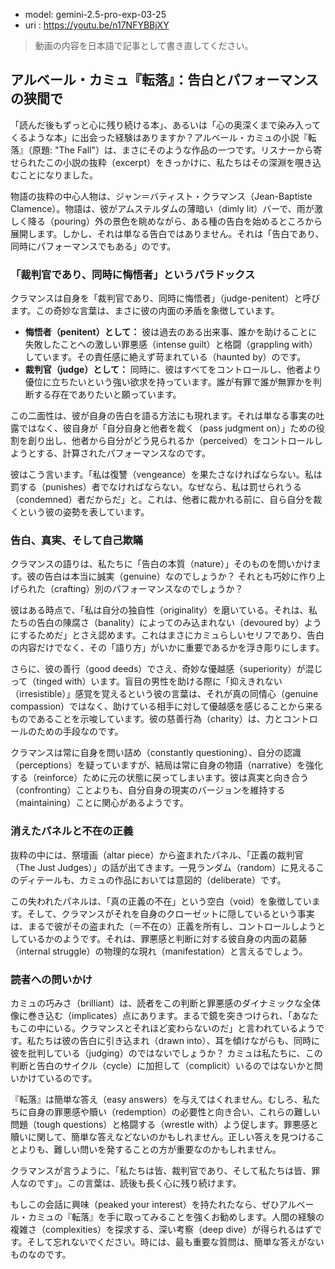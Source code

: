 - model: gemini-2.5-pro-exp-03-25
- uri  : https://youtu.be/n17NFYBBjXY

> 動画の内容を日本語で記事として書き直してください。

## アルベール・カミュ『転落』：告白とパフォーマンスの狭間で

「読んだ後もずっと心に残り続ける本」、あるいは「心の奥深くまで染み入ってくるような本」に出会った経験はありますか？アルベール・カミュの小説『転落』（原題: "The Fall"）は、まさにそのような作品の一つです。リスナーから寄せられたこの小説の抜粋（excerpt）をきっかけに、私たちはその深淵を覗き込むことになりました。

物語の抜粋の中心人物は、ジャン＝バティスト・クラマンス（Jean-Baptiste Clamence）。物語は、彼がアムステルダムの薄暗い（dimly lit）バーで、雨が激しく降る（pouring）外の景色を眺めながら、ある種の告白を始めるところから展開します。しかし、それは単なる告白ではありません。それは「告白であり、同時にパフォーマンスでもある」のです。

### 「裁判官であり、同時に悔悟者」というパラドックス

クラマンスは自身を「裁判官であり、同時に悔悟者」（judge-penitent）と呼びます。この奇妙な言葉は、まさに彼の内面の矛盾を象徴しています。

*   **悔悟者（penitent）として：** 彼は過去のある出来事、誰かを助けることに失敗したことへの激しい罪悪感（intense guilt）と格闘（grappling with）しています。その責任感に絶えず苛まれている（haunted by）のです。
*   **裁判官（judge）として：** 同時に、彼はすべてをコントロールし、他者より優位に立ちたいという強い欲求を持っています。誰が有罪で誰が無罪かを判断する存在でありたいと願っています。

この二面性は、彼が自身の告白を語る方法にも現れます。それは単なる事実の吐露ではなく、彼自身が「自分自身と他者を裁く（pass judgment on）」ための役割を創り出し、他者から自分がどう見られるか（perceived）をコントロールしようとする、計算されたパフォーマンスなのです。

彼はこう言います。「私は復讐（vengeance）を果たさなければならない。私は罰する（punishes）者でなければならない。なぜなら、私は罰せられうる（condemned）者だからだ」と。これは、他者に裁かれる前に、自ら自分を裁くという彼の姿勢を表しています。

### 告白、真実、そして自己欺瞞

クラマンスの語りは、私たちに「告白の本質（nature）」そのものを問いかけます。彼の告白は本当に誠実（genuine）なのでしょうか？ それとも巧妙に作り上げられた（crafting）別のパフォーマンスなのでしょうか？

彼はある時点で、「私は自分の独自性（originality）を磨いている。それは、私たちの告白の陳腐さ（banality）によってのみ込まれない（devoured by）ようにするためだ」とさえ認めます。これはまさにカミュらしいセリフであり、告白の内容だけでなく、その「語り方」がいかに重要であるかを浮き彫りにします。

さらに、彼の善行（good deeds）でさえ、奇妙な優越感（superiority）が混じって（tinged with）います。盲目の男性を助ける際に「抑えきれない（irresistible）」感覚を覚えるという彼の言葉は、それが真の同情心（genuine compassion）ではなく、助けている相手に対して優越感を感じることから来るものであることを示唆しています。彼の慈善行為（charity）は、力とコントロールのための手段なのです。

クラマンスは常に自身を問い詰め（constantly questioning）、自分の認識（perceptions）を疑っていますが、結局は常に自身の物語（narrative）を強化する（reinforce）ために元の状態に戻ってしまいます。彼は真実と向き合う（confronting）ことよりも、自分自身の現実のバージョンを維持する（maintaining）ことに関心があるようです。

### 消えたパネルと不在の正義

抜粋の中には、祭壇画（altar piece）から盗まれたパネル、「正義の裁判官（The Just Judges）」の話が出てきます。一見ランダム（random）に見えるこのディテールも、カミュの作品においては意図的（deliberate）です。

この失われたパネルは、「真の正義の不在」という空白（void）を象徴しています。そして、クラマンスがそれを自身のクローゼットに隠しているという事実は、まるで彼がその盗まれた（＝不在の）正義を所有し、コントロールしようとしているかのようです。それは、罪悪感と判断に対する彼自身の内面の葛藤（internal struggle）の物理的な現れ（manifestation）と言えるでしょう。

### 読者への問いかけ

カミュの巧みさ（brilliant）は、読者をこの判断と罪悪感のダイナミックな全体像に巻き込む（implicates）点にあります。まるで鏡を突きつけられ、「あなたもこの中にいる。クラマンスとそれほど変わらないのだ」と言われているようです。私たちは彼の告白に引き込まれ（drawn into）、耳を傾けながらも、同時に彼を批判している（judging）のではないでしょうか？ カミュは私たちに、この判断と告白のサイクル（cycle）に加担して（complicit）いるのではないかと問いかけているのです。

『転落』は簡単な答え（easy answers）を与えてはくれません。むしろ、私たちに自身の罪悪感や贖い（redemption）の必要性と向き合い、これらの難しい問題（tough questions）と格闘する（wrestle with）よう促します。罪悪感と贖いに関して、簡単な答えなどないのかもしれません。正しい答えを見つけることよりも、難しい問いを発することの方が重要なのかもしれません。

クラマンスが言うように、「私たちは皆、裁判官であり、そして私たちは皆、罪人なのです」。この言葉は、読後も長く心に残り続けます。

もしこの会話に興味（peaked your interest）を持たれたなら、ぜひアルベール・カミュの『転落』を手に取ってみることを強くお勧めします。人間の経験の複雑さ（complexities）を探求する、深い考察（deep dive）が得られるはずです。そして忘れないでください。時には、最も重要な質問は、簡単な答えがないものなのです。
